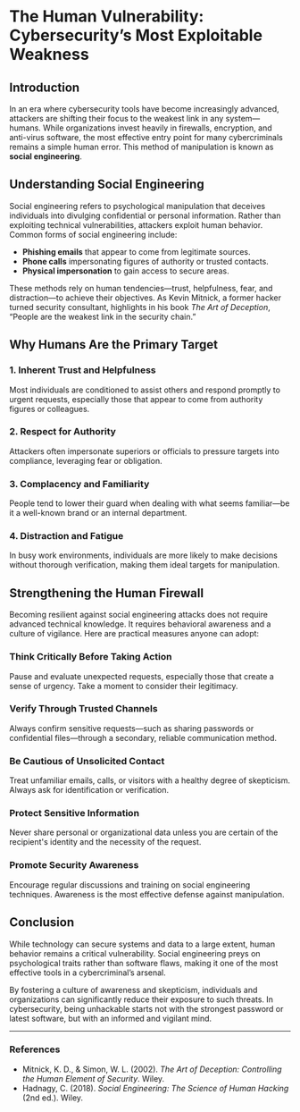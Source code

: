 # The Human Vulnerability: Cybersecurity’s Most Exploitable Weakness

## Introduction

In an era where cybersecurity tools have become increasingly advanced, attackers are shifting their focus to the weakest link in any system—humans. While organizations invest heavily in firewalls, encryption, and anti-virus software, the most effective entry point for many cybercriminals remains a simple human error. This method of manipulation is known as **social engineering**.

## Understanding Social Engineering

Social engineering refers to psychological manipulation that deceives individuals into divulging confidential or personal information. Rather than exploiting technical vulnerabilities, attackers exploit human behavior. Common forms of social engineering include:

- **Phishing emails** that appear to come from legitimate sources.
- **Phone calls** impersonating figures of authority or trusted contacts.
- **Physical impersonation** to gain access to secure areas.

These methods rely on human tendencies—trust, helpfulness, fear, and distraction—to achieve their objectives. As Kevin Mitnick, a former hacker turned security consultant, highlights in his book *The Art of Deception*, “People are the weakest link in the security chain.”

## Why Humans Are the Primary Target

### 1. Inherent Trust and Helpfulness
Most individuals are conditioned to assist others and respond promptly to urgent requests, especially those that appear to come from authority figures or colleagues.

### 2. Respect for Authority
Attackers often impersonate superiors or officials to pressure targets into compliance, leveraging fear or obligation.

### 3. Complacency and Familiarity
People tend to lower their guard when dealing with what seems familiar—be it a well-known brand or an internal department.

### 4. Distraction and Fatigue
In busy work environments, individuals are more likely to make decisions without thorough verification, making them ideal targets for manipulation.

## Strengthening the Human Firewall

Becoming resilient against social engineering attacks does not require advanced technical knowledge. It requires behavioral awareness and a culture of vigilance. Here are practical measures anyone can adopt:

### Think Critically Before Taking Action
Pause and evaluate unexpected requests, especially those that create a sense of urgency. Take a moment to consider their legitimacy.

### Verify Through Trusted Channels
Always confirm sensitive requests—such as sharing passwords or confidential files—through a secondary, reliable communication method.

### Be Cautious of Unsolicited Contact
Treat unfamiliar emails, calls, or visitors with a healthy degree of skepticism. Always ask for identification or verification.

### Protect Sensitive Information
Never share personal or organizational data unless you are certain of the recipient's identity and the necessity of the request.

### Promote Security Awareness
Encourage regular discussions and training on social engineering techniques. Awareness is the most effective defense against manipulation.

## Conclusion

While technology can secure systems and data to a large extent, human behavior remains a critical vulnerability. Social engineering preys on psychological traits rather than software flaws, making it one of the most effective tools in a cybercriminal’s arsenal.

By fostering a culture of awareness and skepticism, individuals and organizations can significantly reduce their exposure to such threats. In cybersecurity, being unhackable starts not with the strongest password or latest software, but with an informed and vigilant mind.

---

### References
- Mitnick, K. D., & Simon, W. L. (2002). *The Art of Deception: Controlling the Human Element of Security*. Wiley.
- Hadnagy, C. (2018). *Social Engineering: The Science of Human Hacking* (2nd ed.). Wiley.

